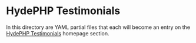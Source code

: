 # HydePHP Testimonials

In this directory are YAML partial files that each will become an entry on the [HydePHP Testimonials](https://hydephp.com#testimonials) homepage section.
